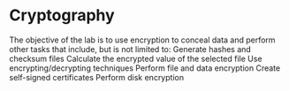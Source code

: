 # Cryptography
The objective of the lab is to use encryption to conceal data and perform other tasks that include, but is not limited to:  Generate hashes and checksum files Calculate the encrypted value of the selected file Use encrypting/decrypting techniques Perform file and data encryption Create self-signed certificates Perform disk encryption
